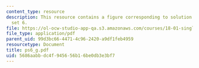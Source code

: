 ```yaml
---
content_type: resource
description: This resource contains a figure corresponding to solution of problem
  set 6.
file: https://ol-ocw-studio-app-qa.s3.amazonaws.com/courses/18-01-single-variable-calculus-fall-2005/5686aabbdc4f945656b16be0db3e3bf7_ps6_g.pdf
file_type: application/pdf
parent_uid: 99d3bc66-4471-4c96-2420-a9df1feb4959
resourcetype: Document
title: ps6_g.pdf
uid: 5686aabb-dc4f-9456-56b1-6be0db3e3bf7
---
```

